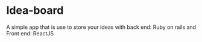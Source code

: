 # Idea-board
A simple app that is use to store your ideas with back end: Ruby on rails and Front end: ReactJS
